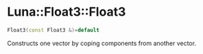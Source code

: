 # Luna::Float3::Float3

```c++
Float3(const Float3 &)=default
```

Constructs one vector by coping components from another vector. 

